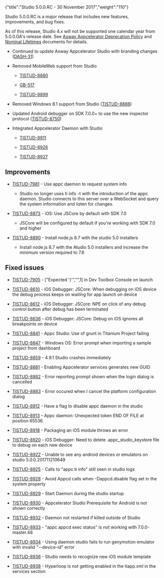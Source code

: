 {"title":"Studio 5.0.0.RC - 30 November 2017","weight":"110"}

Studio 5.0.0.RC is a major release that includes new features, improvements, and bug fixes.

As of this release, Studio 4.x will not be supported one calendar year from 5.0.0.GA's release date. See [Axway Appcelerator Deprecation Policy](/docs/appc/AMPLIFY_Appcelerator_Services_Overview/Axway_Appcelerator_Deprecation_Policy/) and [Nominal Lifetimes](/docs/appc/AMPLIFY_Appcelerator_Services_Overview/Axway_Appcelerator_Product_Lifecycle/#NominalLifetimes) documents for details.

* Continued to update Axway Appcelerator Studio with branding changes ([DASH-31](https://jira.appcelerator.org/browse/DASH-31))

* Removed MobileWeb support from Studio

  * [TISTUD-8880](https://jira.appcelerator.org/browse/TISTUD-8880)

  * [GB-517](https://jira.appcelerator.org/browse/GB-517)

  * [TISTUD-8899](https://jira.appcelerator.org/browse/TISTUD-8899)

* Removed Windows 8.1 support from Studio ([TISTUD-8886](https://jira.appcelerator.org/browse/TISTUD-8886))

* Updated Android debugger on SDK 7.0.0+ to use the new inspector protocol ([TISTUD-8750](https://jira.appcelerator.org/browse/TISTUD-8750))

* Integrated Appcelerator Daemon with Studio

  * [TISTUD-8911](https://jira.appcelerator.org/browse/TISTUD-8911)

  * [TISTUD-8926](https://jira.appcelerator.org/browse/TISTUD-8926)

  * [TISTUD-8927](https://jira.appcelerator.org/browse/TISTUD-8927)


## Improvements

* [TISTUD-7981](https://jira.appcelerator.org/browse/TISTUD-7981) - Use appc daemon to request system info

  * Studio no longer uses ti info -t <platform> with the introduction of the appc daemon. Studio connects to this server over a WebSocket and query the system information and listen for changes.

* [TISTUD-8873](https://jira.appcelerator.org/browse/TISTUD-8873) - iOS: Use JSCore by default with SDK 7.0

  * JSCore will be configured by default if you're working with SDK 7.0 and higher

* [TISTUD-8890](https://jira.appcelerator.org/browse/TISTUD-8890) - Install node.js 8.7 with the studio 5.0 installers

  * Install node.js 8.7 with the Atudio 5.0 installers and increase the minimum version required to 7.6


## Fixed issues

* [TISTUD-7905](https://jira.appcelerator.org/browse/TISTUD-7905) - \["Expected ')'","",1\] in Dev Toolbox Console on launch

* [TISTUD-8610](https://jira.appcelerator.org/browse/TISTUD-8610) - iOS Debugger: JSCore: When debugging on iOS device the debug process keeps on waiting for app launch on device

* [TISTUD-8612](https://jira.appcelerator.org/browse/TISTUD-8612) - iOS Debugger: JSCore: NPE on click of any debug control button after debug has been terminated

* [TISTUD-8636](https://jira.appcelerator.org/browse/TISTUD-8636) - iOS Debugger: JSCore: Debug on iOS ignores all breakpoints on device

* [TISTUD-8841](https://jira.appcelerator.org/browse/TISTUD-8841) - Appc Studio: Use of grunt in Titanium Project failing

* [TISTUD-8847](https://jira.appcelerator.org/browse/TISTUD-8847) - Windows OS: Error prompt when importing a sample project from dashboard

* [TISTUD-8859](https://jira.appcelerator.org/browse/TISTUD-8859) - 4.9.1 Studio crashes immediately

* [TISTUD-8881](https://jira.appcelerator.org/browse/TISTUD-8881) - Enabling Appcelerator services generates new GUID

* [TISTUD-8882](https://jira.appcelerator.org/browse/TISTUD-8882) - Error reporting prompt shown when the login dialog is cancelled

* [TISTUD-8883](https://jira.appcelerator.org/browse/TISTUD-8883) - Error occured when I cancel the platform configuration dialog

* [TISTUD-8912](https://jira.appcelerator.org/browse/TISTUD-8912) - Have a flag to disable appc daemon in the studio

* [TISTUD-8913](https://jira.appcelerator.org/browse/TISTUD-8913) - Appc daemon: Unexpected token END OF FILE at position 65536

* [TISTUD-8918](https://jira.appcelerator.org/browse/TISTUD-8918) - Packaging an iOS module throws an error

* [TISTUD-8920](https://jira.appcelerator.org/browse/TISTUD-8920) - iOS Debugger: Need to delete .appc\_studio\_keystore file to debug on each new device

* [TISTUD-8922](https://jira.appcelerator.org/browse/TISTUD-8922) - Unable to see any android devices or emulators on studio 5.0.0.201711210649

* [TISTUD-8925](https://jira.appcelerator.org/browse/TISTUD-8925) - Calls to "appc ti info" still seen in studio logs

* [TISTUD-8928](https://jira.appcelerator.org/browse/TISTUD-8928) - Avoid Appcd calls when -Dappcd.disable flag set in the system property

* [TISTUD-8929](https://jira.appcelerator.org/browse/TISTUD-8929) - Start Daemon during the studio startup

* [TISTUD-8930](https://jira.appcelerator.org/browse/TISTUD-8930) - Appcelerator Studio Prerequisite for Android is not shown correctly

* [TISTUD-8932](https://jira.appcelerator.org/browse/TISTUD-8932) - Daemon not restarted if killed outside of Studio

* [TISTUD-8933](https://jira.appcelerator.org/browse/TISTUD-8933) - "appc appcd exec status" is not working with 7.0.0-master.48

* [TISTUD-8934](https://jira.appcelerator.org/browse/TISTUD-8934) - Using daemon studio fails to run genymotion emulator with invalid "--device-id" error

* [TISTUD-8936](https://jira.appcelerator.org/browse/TISTUD-8936) - Studio needs to recognize new iOS module template

* [TISTUD-8938](https://jira.appcelerator.org/browse/TISTUD-8938) - Hyperloop is not getting enabled in the tiapp.xml in the services section
